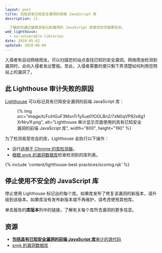 ```yaml
---
layout: post
title: 包括具有已知安全漏洞的前端 JavaScript 库
description: |2-

  了解如何通过替换具有已知漏洞的 JavaScript 库使您的页面更安全。
web_lighthouse:
  - no-vulnerable-libraries
date: 2019-05-02
updated: 2020-06-04
---
```


入侵者有自动网络爬虫，可以扫描您的站点查找已知的安全漏洞。网络爬虫检测到漏洞时，会向入侵者发出警报。至此，入侵者需要的便只剩下弄清楚如何利用您网站上的漏洞了。

## 此 Lighthouse 审计失败的原因

[Lighthouse](https://developer.chrome.com/docs/lighthouse/overview/) 可以标记具有已知安全漏洞的前端 JavaScript 库：

<figure>{% Img src="image/tcFciHGuF3MxnTr1y5ue01OGLBn2/7xN0qVP92s6g1XrNru1f.png", alt="Lighthouse 审计显示页面使用的具有已知安全漏洞的前端 JavaScript 库", width="800", height="190" %}</figure>

为了检测易受攻击的库，Lighthouse 会执行以下操作：

- 运行[适用于 Chrome 的库检测器](https://www.npmjs.com/package/js-library-detector)。
- [根据 snyk 的漏洞数据库](https://snyk.io/vuln?packageManager=all)检查检测到的库列表。

{% include 'content/lighthouse-best-practices/scoring.njk' %}

## 停止使用不安全的 JavaScript 库

停止使用 Lighthouse 标记出的每个库。如果库发布了修复该漏洞的新版本，请升级到该版本。如果库没有发布新版本或不再维护，请考虑使用其他库。

单击报告的**库版本**列中的链接，了解有关每个库所含漏洞的更多信息。

## 资源

- [**包括具有已知安全漏洞的前端 JavaScript 库**审计的源代码](https://github.com/GoogleChrome/lighthouse/blob/master/lighthouse-core/audits/dobetterweb/no-vulnerable-libraries.js)
- [snyk 的漏洞数据库](https://snyk.io/vuln?packageManager=all)
